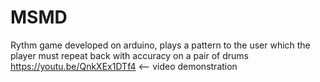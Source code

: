 # MSMD
Rythm game developed on arduino, plays a pattern to the user
which the player must repeat back with accuracy on a pair of
drums https://youtu.be/QnkXEx1DTf4  <-- video demonstration

